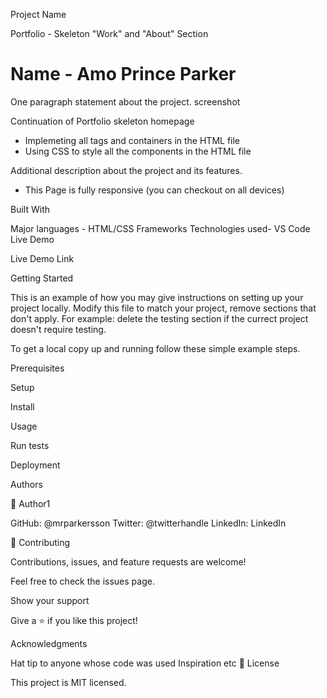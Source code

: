 Project Name

Portfolio - Skeleton "Work" and "About" Section

# Name - Amo Prince Parker

One paragraph statement about the project.
screenshot

Continuation of Portfolio skeleton homepage

- Implemeting all tags and containers in the HTML file
- Using CSS to style all the components in the HTML file

Additional description about the project and its features.

- This Page is fully responsive (you can checkout on all devices)

Built With

Major languages - HTML/CSS
Frameworks
Technologies used- VS Code
Live Demo

Live Demo Link

Getting Started

This is an example of how you may give instructions on setting up your project locally. Modify this file to match your project, remove sections that don't apply. For example: delete the testing section if the currect project doesn't require testing.

To get a local copy up and running follow these simple example steps.

Prerequisites

Setup

Install

Usage

Run tests

Deployment

Authors

👤 Author1

GitHub: @mrparkersson
Twitter: @twitterhandle
LinkedIn: LinkedIn

🤝 Contributing

Contributions, issues, and feature requests are welcome!

Feel free to check the issues page.

Show your support

Give a ⭐️ if you like this project!

Acknowledgments

Hat tip to anyone whose code was used
Inspiration
etc
📝 License

This project is MIT licensed.
